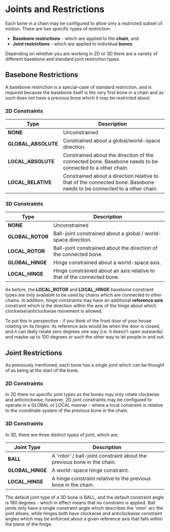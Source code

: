 # Joints and Restrictions

Each bone in a chain may be configured to allow only a restricted subset of motion.
There are two specific types of restriction:

- **Basebone restrictions** - which are applied to the **_chain_**, and
- **Joint restrictions** - which are applied to individual **_bones_**.

Depending on whether you are working in 2D or 3D there are a variety of different basebone and standard joint
restriction types.

## Basebone Restrictions

A basebone restriction is a special-case of standard restriction, and is required because the basebone itself is the
very first bone in a chain and as such does not have a previous bone which it may be restricted about.

### 2D Constraints

| Type                | Description                                                                                                            |
|---------------------|------------------------------------------------------------------------------------------------------------------------|
| **NONE**            | Unconstrained                                                                                                          |
| **GLOBAL_ABSOLUTE** | Constrained about a global/world-space direction.                                                                      |
| **LOCAL_ABSOLUTE**  | Constrained about the direction of the connected bone. Basebone needs to be connected to a other chain.                |
| **LOCAL_RELATIVE**  | Constrained about a direction relative to that of the connected bone. Basebone needs to be connected to a other chain. |

### 3D Constraints

| Type             | Description                                                             |
|------------------|-------------------------------------------------------------------------|
| **NONE**         | Unconstrained                                                           |
| **GLOBAL_ROTOR** | Ball-joint constrained about a global / world-space direction.          |
| **LOCAL_ROTOR**  | Ball-joint constrained about the direction of the connected bone.       |
| **GLOBAL_HINGE** | Hinge constrained about a world-space axis.                             |
| **LOCAL_HINGE**  | Hinge constrained about an axis relative to that of the connected bone. |

As before, the **LOCAL_ROTOR** and **LOCAL_HINGE** basebone constraint types are only available to be used by chains
which are connected to other chains. In addition, hinge constraints may have an additional **reference axis** constraint
which is the direction within the axis of the hinge about which clockwise/anticlockwise movement is allowed.

To put this in perspective - if you think of the front door of your house rotating on its hinges: its reference axis
would be when the door is closed, and it can likely rotate zero degrees one way (i.e. it doesn't open outwards) and
maybe up to 100 degrees or such the other way to let people in and out.

## Joint Restrictions

As previously mentioned, each bone has a single joint which can be thought of as being at the start of the bone.

### 2D Constraints

In 2D there no specific joint types as the bones may only rotate clockwise and anticlockwise, however, 2D joint
constraints may be configured to operate in a GLOBAL or LOCAL manner - where a local constraint is relative to the
coordinate system of the previous bone in the chain.

### 3D Constraints

In 3D, there are three distinct types of joint, which are:

| Joint Type       | Description                                                             |
|------------------|-------------------------------------------------------------------------|
| **BALL**         | A 'rotor' / ball-joint constraint about the previous bone in the chain. |
| **GLOBAL_HINGE** | A world-space hinge constraint.                                         |
| **LOCAL_HINGE**  | A hinge constraint relative to the previous bone in the chain.          |

The default joint type of a 3D bone is BALL, and the default constraint angle is 180 degrees - which in effect means
that no constraint is applied. Ball joints only have a single constraint angle which describes the 'rotor' arc the joint
allows, while hinges both have clockwise and anticlockwise constraint angles which may be enforced about a given
reference axis that falls within the plane of the hinge.
